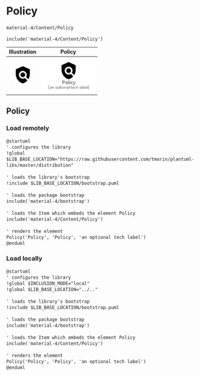 # Policy


```text
material-4/Content/Policy
```

```text
include('material-4/Content/Policy')
```



| Illustration | Policy |
| :---: | :---: |
| ![illustration for Illustration](../../material-4/Content/Policy.png) | ![illustration for Policy](../../material-4/Content/Policy.Local.png) |




## Policy

### Load remotely
```plantuml
@startuml
' configures the library
!global $LIB_BASE_LOCATION="https://raw.githubusercontent.com/tmorin/plantuml-libs/master/distribution"

' loads the library's bootstrap
!include $LIB_BASE_LOCATION/bootstrap.puml

' loads the package bootstrap
include('material-4/bootstrap')

' loads the Item which embeds the element Policy
include('material-4/Content/Policy')

' renders the element
Policy('Policy', 'Policy', 'an optional tech label')
@enduml
```

### Load locally
```plantuml
@startuml
' configures the library
!global $INCLUSION_MODE="local"
!global $LIB_BASE_LOCATION="../.."

' loads the library's bootstrap
!include $LIB_BASE_LOCATION/bootstrap.puml

' loads the package bootstrap
include('material-4/bootstrap')

' loads the Item which embeds the element Policy
include('material-4/Content/Policy')

' renders the element
Policy('Policy', 'Policy', 'an optional tech label')
@enduml
```


